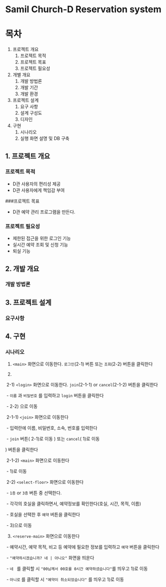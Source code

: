 # Samil Church-D Reservation system



# 목차

1. 프로젝트 개요
   1. 프로젝트 목적
   2. 프로젝트 목표
   3. 프로젝트 필요성
2. 개별 개요
   1. 개발 방법론
   2. 개발 기간
   3. 개발 환경
3. 프로젝트 설계
   1. 요구 사항
   2. 설계 구성도
   3. 디자인
4. 구현
   1. 시나리오
   2. 실행 화면 설명 및 DB 구축



## 1. 프로젝트 개요

### 프로젝트 목적

- D관 사용자의 편리성 제공
- D관 사용자에게 책임감 부여



###프로젝트 목표

- D관 예약 관리 프로그램을 만든다.



### 프로젝트 필요성

- 제한된 접근을 위한 로그인 기능
- 실시간 예약 조회 및 신청 기능
- 퇴실 기능



## 2. 개발 개요

### 개발 방법론



## 3. 프로젝트 설계

### 요구사항



## 4. 구현

### 시나리오

1) `<main>` 화면으로 이동한다. `로그인`(2-1) 버튼 또는 `조회`(2-2) 버튼을 클릭한다  <main>

2)

​	2-1) `<login>` 화면으로 이동한다.  `join`(2-1-1) or `cancel`(2-1-2) 버튼을 클릭한다 <login>

​		-  `이름` 과 `비밀번호` 를 입력하고 `login` 버튼을 클릭한다 <login> 

​		- 2-2) 으로 이동 <select-floor>

​		2-1-1) `<join>` 화면으로 이동한다 <join>

​			- 입력란에 이름, 비밀번호, 소속, 번호를 입력한다 <join>

​			- `join` 버튼( 2-1)로 이동<login> ) 또는 `cancel`( 1)로 이동<main>) 버튼을 클릭한다

​		2-1-2) `<main>` 화면으로 이동한다 <main>

​			- 1)로 이동



​	2-2) `<select-floor>` 화면으로 이동한다 <select-floor>

​		- `1층` or `3층` 버튼 중 선택한다. <select-floor>

​		- 각각의 호실을 클릭하면서, 예약정보를 확인한다(호실, 시간, 목적, 이름) <select-floor>

​		- 호실을 선택한 후 `예약` 버튼을 클릭한다 <floor-info>

​			- 3)으로 이동 <reserve-main>



3) `<reserve-main>` 화면으로 이동한다

​	- 예약시간, 예약 목적, 비고 등 예약에 필요한 정보를 입력하고 `예약` 버튼을 클릭한다 <reserve-main>

​	- `"예약하시겠습니까? 네 | 아니오"` 화면을 띄운다

​	- `네 ` 를 클릭할 시 `"00님께서 00호를 0시간 예약하셨습니다"`를 띄우고 1)로 이동

​	- `아니로` 를 클릭할 시 `"예약이 취소되었습니다"` 를 띄우고 1)로 이동

## 